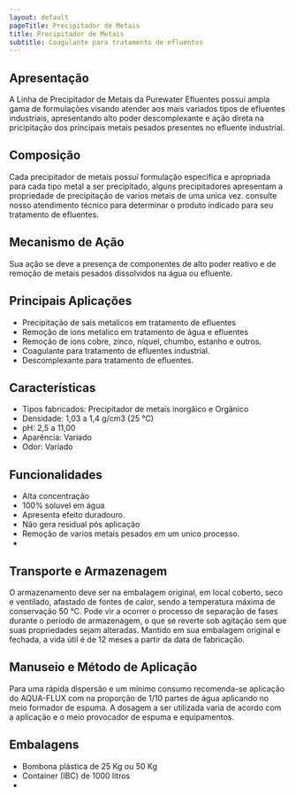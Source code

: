 ```yaml
---
layout: default
pageTitle: Precipitador de Metais
title: Precipitador de Metais
subtitle: Coagulante para tratamento de efluentes
---
```


## Apresentação

A Linha de Precipitador de Metais da Purewater Efluentes possuí ampla gama de formulações visando atender aos mais variados tipos de efluentes industriais, apresentando alto poder descomplexante e ação direta na pricipitação dos principais metais pesados presentes no efluente industrial.

## Composição

Cada precipitador de metais possuí formulação especifica e apropriada para cada tipo metal a ser precipitado, alguns precipitadores apresentam a propriedade de precipitação de varios metais de uma unica vez.
consulte nosso atendimento técnico para determinar o produto indicado para seu tratamento de efluentes.

## Mecanismo de Ação
Sua ação se deve a presença de componentes de alto poder reativo e de remoção de metais pesados dissolvidos na água ou efluente.

## Principais Aplicações

- Precipitação de sais metalicos em tratamento de efluentes
- Remoção de ions metalico em tratamento de água e efluentes
- Remoção de ions cobre, zinco, níquel, chumbo, estanho e outros.
- Coagulante para tratamento de efluentes industrial.
- Descomplexante para tratamento de efluentes.


## Características

- Tipos fabricados: Precipitador de metais inorgâico e Orgânico
- Densidade: 1,03 a 1,4 g/cm3 (25 °C)
- pH: 2,5 a 11,00
- Aparência: Variado
- Odor: Variado

## Funcionalidades

- Alta concentração
- 100% soluvel em água
- Apresenta efeito duradouro.
- Não gera residual pós aplicação
- Remoção de varios metais pesados em um unico processo.
- 


## Transporte e Armazenagem
O armazenamento deve ser na embalagem original, em local coberto, seco e ventilado, afastado    de fontes de calor, sendo a temperatura máxima de conservação 50 °C. 
Pode vir a ocorrer o processo de separação de fases durante o período de armazenagem, o que se reverte sob agitação sem que suas propriedades sejam alteradas. 
Mantido em sua embalagem original e fechada, a vida útil é de 12 meses a partir da data de  fabricação.

## Manuseio e Método de Aplicação
Para uma rápida dispersão e um mínimo consumo recomenda-se aplicação do AQUA-FLUX com  na proporção de 1/10 partes de água aplicando no meio formador de espuma. A dosagem a ser utilizada varia de acordo com a aplicação e o meio provocador de espuma e equipamentos.

## Embalagens

- Bombona plástica de 25 Kg ou 50 Kg
- Container (IBC) de 1000 litros
- 


